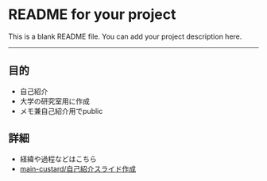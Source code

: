 # README for your project 

This is a blank README file. You can add your project description here.

---
## 目的
- 自己紹介
- 大学の研究室用に作成
- メモ兼自己紹介用でpublic

## 詳細
- 経緯や過程などはこちら
- [main-custard/自己紹介スライド作成](https://scrapbox.io/main-custard/%E8%87%AA%E5%B7%B1%E7%B4%B9%E4%BB%8B%E3%82%B9%E3%83%A9%E3%82%A4%E3%83%89%E4%BD%9C%E6%88%90)
